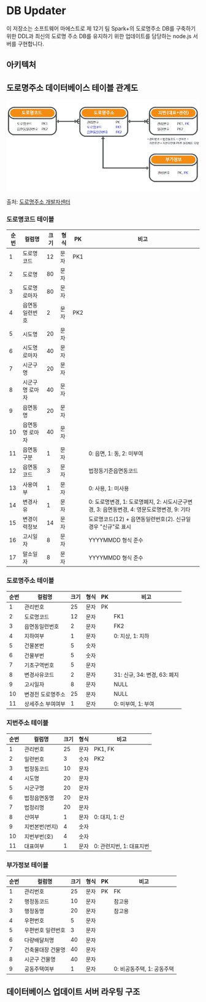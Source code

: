 # DB Updater

이 저장소는 소프트웨어 마에스트로 제 12기 팀 Spark+의 도로명주소 DB를 구축하기 위한 DDL과 최신의 도로명 주소 DB를 유지하기 위한 업데이트를 담당하는 node.js 서버를 구현합니다.

## 아키텍처

<!-- !서버와 데이터베이스 모식도 넣을 것! -->

## 도로명주소 데이터베이스 테이블 관계도

![](statics/jusodb_relation.png)

출처: [도로명주소 개발자센터](https://www.juso.go.kr/addrlink/addressBuildDevNew.do?menu=match)

### 도로명코드 테이블

| 순번 | 컬럼명 | 크기 | 형식 | PK | 비고 |
| --- | --- | --- | --- | --- | --- |
| 1 | 도로명코드 | 12 | 문자 | PK1 | |
| 2 | 도로명 | 80 | 문자 | | |
| 3 | 도로명 로마자 | 80 | 문자 | | |
| 4 | 읍면동일련번호 | 2 | 문자 | PK2 | |
| 5 | 시도명 | 20 | 문자 | | |
| 6 | 시도명 로마자 | 40 | 문자 | | |
| 7 | 시군구명 | 20 | 문자 | | |
| 8 | 시군구명 로마자 | 40 | 문자 | | |
| 9 | 읍면동명 | 20 | 문자 | | |$%%%
| 10 | 읍면동명 로마자 | 40 | 문자 | | |
| 11 | 읍면동구분 | 1 | 문자 | | 0: 읍면, 1: 동, 2: 미부여 |
| 12 | 읍면동코드 | 3 | 문자 | | 법정동기준읍면동코드 |
| 13 | 사용여부 | 1 | 문자 | | 0: 사용, 1: 미사용 |
| 14 | 변경사유 | 1 | 문자 | | 0: 도로명변경, 1: 도로명폐지, 2: 시도시군구변경, 3: 읍면동변경, 4: 영문도로명변경, 9: 기타 |
| 15 | 변경이력정보 | 14 | 문자 | | 도로명코드(12) + 읍면동일련번호(2). 신규일 경우 "신규"로 표시 |
| 16 | 고시일자 | 8 | 문자 | | YYYYMMDD 형식 준수 |
| 17 | 말소일자 | 8 | 문자 | | YYYYMMDD 형식 준수 |

### 도로명주소 테이블

| 순번 | 컬럼명 | 크기 | 형식 | PK | 비고 |
| --- | --- | --- | --- | --- | --- |
| 1 | 관리번호 | 25 | 문자 | PK | |
| 2 | 도로명코드 | 12 | 문자 | | FK1 |
| 3 | 읍면동일련번호 | 2 | 문자 | | FK2 |
| 4 | 지하여부 | 1 | 문자 | | 0: 지상, 1: 지하 |
| 5 | 건물본번 | 5 | 숫자 | | |
| 6 | 건물부번 | 5 | 숫자 | | |
| 7 | 기초구역번호 | 5 | 문자 | | |
| 8 | 변경사유코드 | 2 | 문자 | | 31: 신규, 34: 변경, 63: 폐지 |
| 9 | 고시일자 | 8 | 문자 | | NULL |
| 10 | 변경전 도로명주소 | 25 | 문자 | | NULL |
| 11 | 상세주소 부여여부 | 1 | 문자 | | 0: 미부여, 1: 부여 |

### 지번주소 테이블

| 순번 | 컬럼명 | 크기 | 형식 | 비고 |
| --- | --- | --- | --- | --- |
| 1 | 관리번호 | 25 | 문자 | PK1, FK |
| 2 | 일련번호 | 3 | 숫자 | PK2 | 
| 3 | 법정동코드 | 10 | 문자 | |
| 4 | 시도명 | 20 | 문자 | |
| 5 | 시군구명 | 20 | 문자 | |
| 6 | 법정읍면동명 | 20 | 문자 | |
| 7 | 법정리명 | 20 | 문자 | |
| 8 | 산여부 | 1 | 문자 | 0: 대지, 1: 산 |
| 9 | 지번본번(번지) | 4 | 숫자 | |
| 10 | 지번부번(호) | 4 | 숫자 | |
| 11 | 대표여부 | 1 | 문자 | 0: 관련지번, 1: 대표지번 |

### 부가정보 테이블

| 순번 | 컬럼명 | 크기 | 형식 | PK | 비고 |
| --- | --- | --- | --- | --- | --- |
| 1 | 관리번호 | 25 | 문자 | PK | FK |
| 2 | 행정동코드 | 10 | 문자 |  | 참고용 |
| 3 | 행정동명 | 20 | 문자 | | 참고용 |
| 4 | 우편번호 | 5 | 문자 | | |
| 5 | 우편번호 일련번호 | 3 | 문자 | | |
| 6 | 다량배달처명 | 40 | 문자 | | |
| 7 | 건축물대장 건물명 | 40 | 문자 | | |
| 8 | 시군구 건물명 | 40 | 문자 | | |
| 9 | 공동주택여부 | 1 | 문자 | | 0: 비공동주택, 1: 공동주택 |

## 데이터베이스 업데이트 서버 라우팅 구조

<!-- 서버, 데이터베이스, 도로명주소 페이지 포함하는 아키텍처 필요 -->